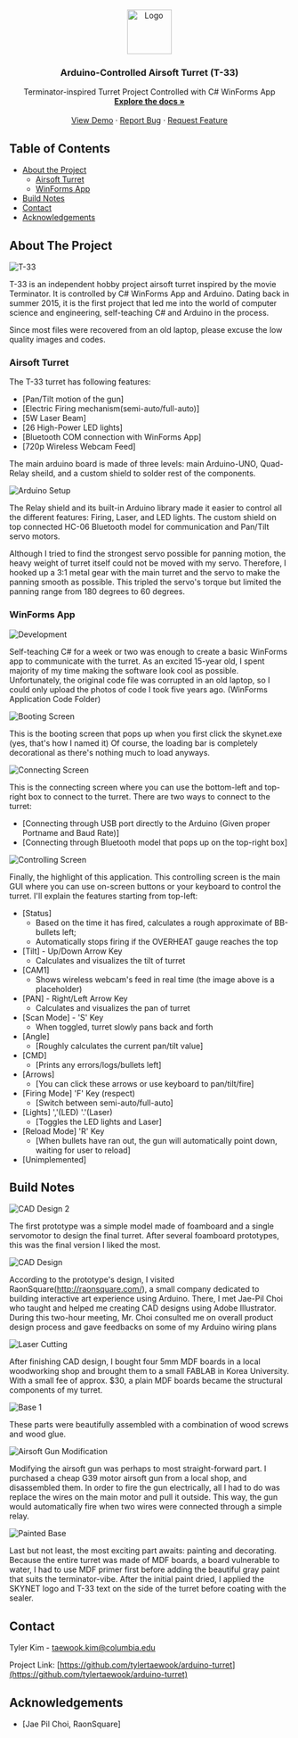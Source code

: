<!-- PROJECT LOGO -->
<br />
<p align="center">
  <a href="https://github.com/tylertaewook/arduino-turret">
    <img src="Images/logo.png" alt="Logo" width="80" height="80">
  </a>

  <h3 align="center">Arduino-Controlled Airsoft Turret (T-33)</h3>

  <p align="center">
    Terminator-inspired Turret Project Controlled with C# WinForms App
    <br />
    <a href="https://github.com/tylertaewook/arduino-turret"><strong>Explore the docs »</strong></a>
    <br />
    <br />
    <a href="https://github.com/tylertaewook/arduino-turret">View Demo</a>
    ·
    <a href="https://github.com/tylertaewook/arduino-turret/issues">Report Bug</a>
    ·
    <a href="https://github.com/tylertaewook/arduino-turret/issues">Request Feature</a>
  </p>
</p>



<!-- TABLE OF CONTENTS -->
## Table of Contents

* [About the Project](#about-the-project)
  * [Airsoft Turret](#airsoft-turret)
  * [WinForms App](#winforms-app)
* [Build Notes](#build-notes)
* [Contact](#contact)
* [Acknowledgements](#acknowledgements)



<!-- ABOUT THE PROJECT -->
## About The Project

![T-33](/Images/Turret/T-33.png)


T-33 is an independent hobby project airsoft turret inspired by the movie Terminator. It is controlled by C# WinForms App and Arduino. Dating back in summer 2015, it is the first project that led me into the world of computer science and engineering, self-teaching C# and Arduino in the process.


Since most files were recovered from an old laptop, please excuse the low quality images and codes.

### Airsoft Turret

The T-33 turret has following features:
* [Pan/Tilt motion of the gun]
* [Electric Firing mechanism(semi-auto/full-auto)]
* [5W Laser Beam]
* [26 High-Power LED lights]
* [Bluetooth COM connection with WinForms App]
* [720p Wireless Webcam Feed]

The main arduino board is made of three levels: main Arduino-UNO, Quad-Relay sheild, and a custom shield to solder rest of the components.

![Arduino Setup](/Images/Turret/inside.JPEG)

The Relay shield and its built-in Arduino library made it easier to control all the different features: Firing, Laser, and LED lights.
The custom shield on top connected HC-06 Bluetooth model for communication and Pan/Tilt servo motors.

Although I tried to find the strongest servo possible for panning motion, the heavy weight of turret itself could not be moved with my servo.
Therefore, I hooked up a 3:1 metal gear with the main turret and the servo to make the panning smooth as possible. This tripled the servo's torque but limited the panning range from 180 degrees to 60 degrees.

### WinForms App

![Development](/Images/Skynet_App/dev1.JPG)


Self-teaching C# for a week or two was enough to create a basic WinForms app to communicate with the turret. As an excited 15-year old, I spent majority of my time making the software look cool as possible.
Unfortunately, the original code file was corrupted in an old laptop, so I could only upload the photos of code I took five years ago. (WinForms Application Code Folder)

![Booting Screen](/Images/Skynet_App/bootingscreen.JPG)

This is the booting screen that pops up when you first click the skynet.exe (yes, that's how I named it)
Of course, the loading bar is completely decorational as there's nothing much to load anyways.

![Connecting Screen](/Images/Skynet_App/connectscreen.JPG)

This is the connecting screen where you can use the bottom-left and top-right box to connect to the turret.
There are two ways to connect to the turret:
* [Connecting through USB port directly to the Arduino (Given proper Portname and Baud Rate)]
* [Connecting through Bluetooth model that pops up on the top-right box]

![Controlling Screen](/Images/Skynet_App/controlscreen.PNG)

Finally, the highlight of this application. This controlling screen is the main GUI where you can use on-screen buttons or your keyboard to control the turret.
I'll explain the features starting from top-left:
* [Status]
  * Based on the time it has fired, calculates a rough approximate of BB-bullets left;
  * Automatically stops firing if the OVERHEAT gauge reaches the top
* [Tilt] - Up/Down Arrow Key
  * Calculates and visualizes the tilt of turret
* [CAM1]
  * Shows wireless webcam's feed in real time (the image above is a placeholder)
* [PAN] - Right/Left Arrow Key
  * Calculates and visualizes the pan of turret
* [Scan Mode] - 'S' Key
  * When toggled, turret slowly pans back and forth
* [Angle]
  * [Roughly calculates the current pan/tilt value]
* [CMD]
  * [Prints any errors/logs/bullets left]
* [Arrows]
  * [You can click these arrows or use keyboard to pan/tilt/fire]
* [Firing Mode] 'F' Key (respect)
  * [Switch between semi-auto/full-auto]
* [Lights] ','(LED) '.'(Laser)
  * [Toggles the LED lights and Laser]
* [Reload Mode] 'R' Key
  * [When bullets have ran out, the gun will automatically point down, waiting for user to reload]
* [Unimplemented]

<!-- BUILD NOTES -->
## Build Notes


![CAD Design 2](/Images/Turret/raonsquare-help.JPG)

The first prototype was a simple model made of foamboard and a single servomotor to design the final turret. After several foamboard prototypes, this was the final version I liked the most.

![CAD Design](/Images/Turret/cad-design-1.JPG)

According to the prototype's design, I visited RaonSquare(http://raonsquare.com/), a small company dedicated to building interactive art experience using Arduino. There, I met Jae-Pil Choi who taught and helped me creating CAD designs using Adobe Illustrator. During this two-hour meeting, Mr. Choi consulted me on overall product design process and gave feedbacks on some of my Arduino wiring plans

![Laser Cutting](/Images/Turret/lasercut1.JPG)

After finishing CAD design, I bought four 5mm MDF boards in a local woodworking shop and brought them to a small FABLAB in Korea University. With a small fee of approx. $30, a plain MDF boards became the structural components of my turret.

![Base 1](/Images/Turret/base1.JPG)

These parts were beautifully assembled with a combination of wood screws and wood glue. 

![Airsoft Gun Modification](/Images/Turret/gun-mod.JPG)

Modifying the airsoft gun was perhaps to most straight-forward part. I purchased a cheap G39 motor airsoft gun from a local shop, and disassembled them. In order to fire the gun electrically, all I had to do was replace the wires on the main motor and pull it outside. This way, the gun would automatically fire when two wires were connected through a simple relay.

![Painted Base](/Images/Turret/base3.JPG)

Last but not least, the most exciting part awaits: painting and decorating. Because the entire turret was made of MDF boards, a board vulnerable to water, I had to use MDF primer first before adding the beautiful gray paint that suits the terminator-vibe. After the initial paint dried, I applied the SKYNET logo and T-33 text on the side of the turret before coating with the sealer.

<!-- CONTACT -->
## Contact

Tyler Kim - taewook.kim@columbia.edu

Project Link: [https://github.com/tylertaewook/arduino-turret](https://github.com/tylertaewook/arduino-turret)



<!-- ACKNOWLEDGEMENTS -->
## Acknowledgements

* [Jae Pil Choi, RaonSquare]





<!-- MARKDOWN LINKS & IMAGES -->
<!-- https://www.markdownguide.org/basic-syntax/#reference-style-links -->
[contributors-shield]: https://img.shields.io/github/contributors/tylertaewook/repo.svg?style=flat-square
[contributors-url]: https://github.com/tylertaewook/repo/graphs/contributors
[forks-shield]: https://img.shields.io/github/forks/tylertaewook/repo.svg?style=flat-square
[forks-url]: https://github.com/tylertaewook/repo/network/members
[stars-shield]: https://img.shields.io/github/stars/tylertaewook/repo.svg?style=flat-square
[stars-url]: https://github.com/tylertaewook/repo/stargazers
[issues-shield]: https://img.shields.io/github/issues/tylertaewook/repo.svg?style=flat-square
[issues-url]: https://github.com/tylertaewook/repo/issues
[license-shield]: https://img.shields.io/github/license/tylertaewook/repo.svg?style=flat-square
[license-url]: https://github.com/tylertaewook/repo/blob/master/LICENSE.txt
[linkedin-shield]: https://img.shields.io/badge/-LinkedIn-black.svg?style=flat-square&logo=linkedin&colorB=555
[linkedin-url]: https://linkedin.com/in/tylertaewook
[product-screenshot]: images/screenshot.png
